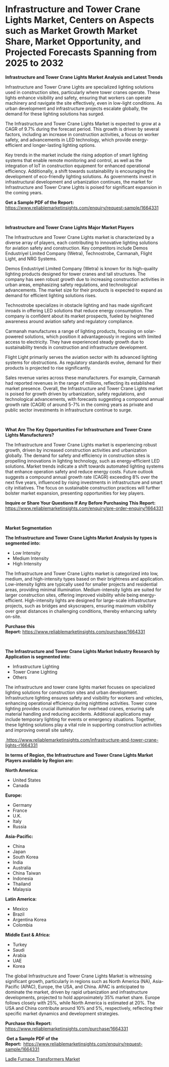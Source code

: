 <p><h1>Infrastructure and Tower Crane Lights Market, Centers on Aspects such as Market Growth Market Share, Market Opportunity, and Projected Forecasts Spanning from 2025 to 2032</h1></p><p><strong>Infrastructure and Tower Crane Lights Market Analysis and Latest Trends</strong></p>
<p><p>Infrastructure and Tower Crane Lights are specialized lighting solutions used in construction sites, particularly where tower cranes operate. These lights enhance visibility and safety, ensuring that workers can operate machinery and navigate the site effectively, even in low-light conditions. As urban development and infrastructure projects escalate globally, the demand for these lighting solutions has surged.</p><p>The Infrastructure and Tower Crane Lights Market is expected to grow at a CAGR of 9.7% during the forecast period. This growth is driven by several factors, including an increase in construction activities, a focus on worker safety, and advancements in LED technology, which provide energy-efficient and longer-lasting lighting options. </p><p>Key trends in the market include the rising adoption of smart lighting systems that enable remote monitoring and control, as well as the integration of IoT in construction equipment for enhanced operational efficiency. Additionally, a shift towards sustainability is encouraging the development of eco-friendly lighting solutions. As governments invest in infrastructural development and urbanization continues, the market for Infrastructure and Tower Crane Lights is poised for significant expansion in the coming years.</p></p>
<p><strong>Get a Sample PDF of the Report:&nbsp;</strong> <a href="https://www.reliablemarketinsights.com/enquiry/request-sample/1664331?utm_campaign=2181&utm_medium=2&utm_source=Github&utm_content=ia&utm_term=23032025&utm_id=infrastructure-and-tower-crane-lights">https://www.reliablemarketinsights.com/enquiry/request-sample/1664331</a></p>
<p>&nbsp;</p>
<p><strong>Infrastructure and Tower Crane Lights Major Market Players</strong></p>
<p><p>The Infrastructure and Tower Crane Lights market is characterized by a diverse array of players, each contributing to innovative lighting solutions for aviation safety and construction. Key competitors include Demos Endustriyel Limited Company (Wetra), Technostrobe, Carmanah, Flight Light, and NRG Systems.</p><p>Demos Endustriyel Limited Company (Wetra) is known for its high-quality lighting products designed for tower cranes and tall structures. The company has seen robust growth due to increasing construction activities in urban areas, emphasizing safety regulations, and technological advancements. The market size for their products is expected to expand as demand for efficient lighting solutions rises.</p><p>Technostrobe specializes in obstacle lighting and has made significant inroads in offering LED solutions that reduce energy consumption. The company is confident about its market prospects, fueled by heightened awareness around aviation safety and regulatory compliance.</p><p>Carmanah manufactures a range of lighting products, focusing on solar-powered solutions, which position it advantageously in regions with limited access to electricity. They have experienced steady growth due to sustainability trends in construction and infrastructure development.</p><p>Flight Light primarily serves the aviation sector with its advanced lighting systems for obstructions. As regulatory standards evolve, demand for their products is projected to rise significantly.</p><p>Sales revenue varies across these manufacturers. For example, Carmanah had reported revenues in the range of millions, reflecting its established market presence. Overall, the Infrastructure and Tower Crane Lights market is poised for growth driven by urbanization, safety regulations, and technological advancements, with forecasts suggesting a compound annual growth rate (CAGR) of around 5-7% in the coming years as private and public sector investments in infrastructure continue to surge.</p></p>
<p>&nbsp;</p>
<p><strong>What Are The Key Opportunities For Infrastructure and Tower Crane Lights Manufacturers?</strong></p>
<p><p>The Infrastructure and Tower Crane Lights market is experiencing robust growth, driven by increased construction activities and urbanization globally. The demand for safety and efficiency in construction sites is propelling innovations in lighting technology, such as energy-efficient LED solutions. Market trends indicate a shift towards automated lighting systems that enhance operation safety and reduce energy costs. Future outlook suggests a compound annual growth rate (CAGR) exceeding 8% over the next five years, influenced by rising investments in infrastructure and smart city initiatives. The focus on sustainable construction practices will further bolster market expansion, presenting opportunities for key players.</p></p>
<p><strong>Inquire or Share Your Questions If Any Before Purchasing This Report:</strong> <a href="https://www.reliablemarketinsights.com/enquiry/pre-order-enquiry/1664331?utm_campaign=2181&utm_medium=2&utm_source=Github&utm_content=ia&utm_term=23032025&utm_id=infrastructure-and-tower-crane-lights">https://www.reliablemarketinsights.com/enquiry/pre-order-enquiry/1664331</a></p>
<p>&nbsp;</p>
<p><strong>Market Segmentation</strong></p>
<p><strong>The Infrastructure and Tower Crane Lights Market Analysis by types is segmented into:</strong></p>
<p><ul><li>Low Intensity</li><li>Medium Intensity</li><li>High Intensity</li></ul></p>
<p><p>The Infrastructure and Tower Crane Lights market is categorized into low, medium, and high-intensity types based on their brightness and application. Low-intensity lights are typically used for smaller projects and residential areas, providing minimal illumination. Medium-intensity lights are suited for larger construction sites, offering improved visibility while being energy-efficient. High-intensity lights are designed for large-scale infrastructure projects, such as bridges and skyscrapers, ensuring maximum visibility over great distances in challenging conditions, thereby enhancing safety on-site.</p></p>
<p><strong>Purchase this Report:&nbsp;</strong><a href="https://www.reliablemarketinsights.com/purchase/1664331?utm_campaign=2181&utm_medium=2&utm_source=Github&utm_content=ia&utm_term=23032025&utm_id=infrastructure-and-tower-crane-lights">https://www.reliablemarketinsights.com/purchase/1664331</a></p>
<p>&nbsp;</p>
<p><strong>The Infrastructure and Tower Crane Lights Market Industry Research by Application is segmented into:</strong></p>
<p><ul><li>Infrastructure Lighting</li><li>Tower Crane Lighting</li><li>Others</li></ul></p>
<p><p>The infrastructure and tower crane lights market focuses on specialized lighting solutions for construction sites and urban development. Infrastructure lighting ensures safety and visibility for workers and vehicles, enhancing operational efficiency during nighttime activities. Tower crane lighting provides crucial illumination for overhead cranes, ensuring safe material handling and reducing accidents. Additional applications may include temporary lighting for events or emergency situations. Together, these lighting solutions play a vital role in supporting construction activities and improving overall site safety.</p></p>
<p><a href="https://www.reliablemarketinsights.com/infrastructure-and-tower-crane-lights-r1664331?utm_campaign=2181&utm_medium=2&utm_source=Github&utm_content=ia&utm_term=23032025&utm_id=infrastructure-and-tower-crane-lights">&nbsp;https://www.reliablemarketinsights.com/infrastructure-and-tower-crane-lights-r1664331</a></p>
<p><strong>In terms of Region, the Infrastructure and Tower Crane Lights Market Players available by Region are:</strong></p>
<p>
    <p> <strong> North America: </strong>
        <ul>
            <li>United States</li>
            <li>Canada</li>
        </ul>
        </p> 
    <p> <strong> Europe: </strong>
        <ul>
            <li>Germany</li>
            <li>France</li>
            <li>U.K.</li>
            <li>Italy</li>
            <li>Russia</li>
        </ul>
        </p> 
    <p> <strong> Asia-Pacific: </strong>
        <ul>
            <li>China</li>
            <li>Japan</li>
            <li>South Korea</li>
            <li>India</li>
            <li>Australia</li>
            <li>China Taiwan</li>
            <li>Indonesia</li>
            <li>Thailand</li>
            <li>Malaysia</li>
        </ul>
        </p> 
    <p> <strong> Latin America: </strong>
        <ul>
            <li>Mexico</li>
            <li>Brazil</li>
            <li>Argentina Korea</li>
            <li>Colombia</li>
        </ul>
        </p> 
    <p> <strong> Middle East & Africa: </strong>
        <ul>
            <li>Turkey</li>
            <li>Saudi</li>
            <li>Arabia</li>
            <li>UAE</li>
            <li>Korea</li>
        </ul>
    </p>
    </p>
<p><p>The global Infrastructure and Tower Crane Lights Market is witnessing significant growth, particularly in regions such as North America (NA), Asia-Pacific (APAC), Europe, the USA, and China. APAC is anticipated to dominate the market, driven by rapid urbanization and infrastructure developments, projected to hold approximately 35% market share. Europe follows closely with 25%, while North America is estimated at 20%. The USA and China contribute around 10% and 5%, respectively, reflecting their specific market dynamics and development strategies.</p></p>
<p><strong>Purchase this Report: </strong><a href="https://www.reliablemarketinsights.com/purchase/1664331?utm_campaign=2181&utm_medium=2&utm_source=Github&utm_content=ia&utm_term=23032025&utm_id=infrastructure-and-tower-crane-lights">https://www.reliablemarketinsights.com/purchase/1664331</a></p>
<p>&nbsp;<strong>Get a Sample PDF of the Report:&nbsp;&nbsp;</strong><a href="https://www.reliablemarketinsights.com/enquiry/request-sample/1664331?utm_campaign=2181&utm_medium=2&utm_source=Github&utm_content=ia&utm_term=23032025&utm_id=infrastructure-and-tower-crane-lights">https://www.reliablemarketinsights.com/enquiry/request-sample/1664331</a></p>
<p><strong></strong></p>
<p><p><a href="https://github.com/AshikRahman991/Market-Research-Report-List-2/blob/main/ladle-furnace-transformers-market.md?utm_campaign=2181&utm_medium=2&utm_source=Github&utm_content=ia&utm_term=23032025&utm_id=infrastructure-and-tower-crane-lights">Ladle Furnace Transformers Market</a></p></p>